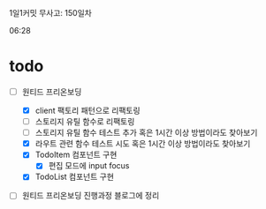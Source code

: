 1일1커밋 무사고: 150일차

06:28

# todo

- [ ] 원티드 프리온보딩
  - [x] client 팩토리 패턴으로 리팩토링
  - [ ] 스토리지 유틸 함수로 리팩토링
  - [ ] 스토리지 유틸 함수 테스트 추가 혹은 1시간 이상 방법이라도 찾아보기
  - [x] 라우트 관련 함수 테스트 시도 혹은 1시간 이상 방법이라도 찾아보기
  - [x] TodoItem 컴포넌트 구현
    - [x] 편집 모드에 input focus
  - [x] TodoList 컴포넌트 구현
- [ ] 원티드 프리온보딩 진행과정 블로그에 정리

